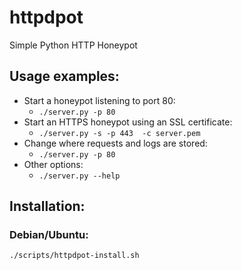 # httpdpot
Simple Python HTTP Honeypot

## Usage examples:
* Start a honeypot listening to port 80:
  * `./server.py -p 80` 
* Start an HTTPS honeypot using an SSL certificate:
  * `./server.py -s -p 443  -c server.pem`
* Change where requests and logs are stored:
  * `./server.py -p 80`
* Other options:
  * `./server.py --help`

## Installation:
### Debian/Ubuntu:
`./scripts/httpdpot-install.sh`
